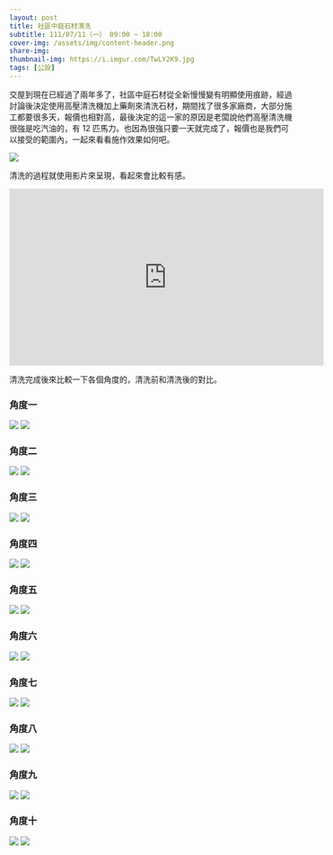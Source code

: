 ```yaml
---
layout: post
title: 社區中庭石材清洗
subtitle: 111/07/11（一） 09:00 ~ 18:00
cover-img: /assets/img/content-header.png
share-img: 
thumbnail-img: https://i.imgur.com/TwLY2K9.jpg
tags: [公設]
---
```


交屋到現在已經過了兩年多了，社區中庭石材從全新慢慢變有明顯使用痕跡，經過討論後決定使用高壓清洗機加上藥劑來清洗石材，期間找了很多家廠商，大部分施工都要很多天，報價也相對高，最後決定的這一家的原因是老闆說他們高壓清洗機很強是吃汽油的，有 12 匹馬力。也因為很強只要一天就完成了，報價也是我們可以接受的範圍內，一起來看看施作效果如何吧。

![](https://i.imgur.com/vlZn99l.jpg)

清洗的過程就使用影片來呈現，看起來會比較有感。

<iframe width="560" height="315" src="https://www.youtube.com/embed/juWHQdchP7Q" frameborder="0" allow="autoplay; encrypted-media" allowfullscreen></iframe>

清洗完成後來比較一下各個角度的，清洗前和清洗後的對比。

### 角度一
![](https://i.imgur.com/iaSVU5X.jpg)
![](https://i.imgur.com/TwLY2K9.jpg)

### 角度二
![](https://i.imgur.com/3ktX03u.jpg)
![](https://i.imgur.com/jDyQ1Nr.jpg)

### 角度三
![](https://i.imgur.com/yIDcFaJ.jpg)
![](https://i.imgur.com/nlNDOZr.jpg)

### 角度四
![](https://i.imgur.com/oyGttC9.jpg)
![](https://i.imgur.com/QFCLJWq.jpg)

### 角度五
![](https://i.imgur.com/dc9zwXK.jpg)
![](https://i.imgur.com/waNBwLH.jpg)

### 角度六
![](https://i.imgur.com/TGXmDui.jpg)
![](https://i.imgur.com/cuc2nGC.jpg)

### 角度七
![](https://i.imgur.com/1jFdZEq.jpg)
![](https://i.imgur.com/xrpj5Fk.jpg)

### 角度八
![](https://i.imgur.com/Vbu6XJX.jpg)
![](https://i.imgur.com/eWT6VhJ.jpg)

### 角度九
![](https://i.imgur.com/Y2TudjG.jpg)
![](https://i.imgur.com/TUqBXxZ.jpg)

### 角度十
![](https://i.imgur.com/9LPFMLq.jpg)
![](https://i.imgur.com/rSn0BFd.jpg)